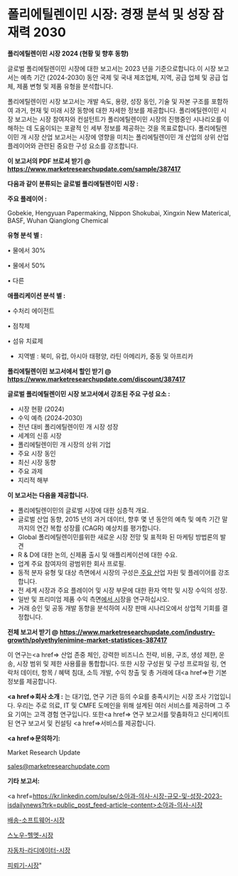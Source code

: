 # 폴리에틸렌이민 시장: 경쟁 분석 및 성장 잠재력 2030

<strong>폴리에틸렌이민 시장 2024 (현황 및 향후 동향)</strong>

글로벌 폴리에틸렌이민 시장에 대한 보고서는 2023 년을 기준으로합니다.이 시장 보고서는 예측 기간 (2024-2030) 동안 국제 및 국내 제조업체, 지역, 공급 업체 및 공급 업체, 제품 변형 및 제품 유형을 분석합니다.

폴리에틸렌이민 시장 보고서는 개발 속도, 용량, 성장 동인, 기술 및 자본 구조를 포함하여 과거, 현재 및 미래 시장 동향에 대한 자세한 정보를 제공합니다. 폴리에틸렌이민 시장 보고서는 시장 참여자와 컨설턴트가 폴리에틸렌이민 시장의 진행중인 시나리오를 이해하는 데 도움이되는 포괄적 인 세부 정보를 제공하는 것을 목표로합니다. 폴리에틸렌이민 개 시장 산업 보고서는 시장에 영향을 미치는 폴리에틸렌이민 개 산업의 상위 산업 플레이어와 관련된 중요한 구성 요소를 강조합니다.



<strong>이 보고서의 PDF 브로셔 받기 @ <a href=https://www.marketresearchupdate.com/sample/387417>https://www.marketresearchupdate.com/sample/387417</a></strong>



<strong>다음과 같이 분류되는 글로벌 폴리에틸렌이민 시장 :</strong>



<strong>주요 플레이어 :</strong>

Gobekie, Hengyuan Papermaking, Nippon Shokubai, Xingxin New Materical, BASF, Wuhan Qianglong Chemical



<strong>유형 분석 별 :</strong>

• 물에서 30%

• 물에서 50%

• 다른



<strong>애플리케이션 분석 별 :</strong>

• 수처리 에이전트

• 점착제

• 섬유 치료제

<ul>
  <li>지역별 : 북미, 유럽, 아시아 태평양, 라틴 아메리카, 중동 및 아프리카</li>
</ul>


<strong>폴리에틸렌이민 보고서에서 할인 받기 @ <a href=https://www.marketresearchupdate.com/discount/387417>https://www.marketresearchupdate.com/discount/387417</a></strong>



<strong>글로벌 폴리에틸렌이민 시장 보고서에서 강조된 주요 구성 요소 :</strong>
<ul>
  <li>시장 현황 (2024)</li>
  <li>수익 예측 (2024-2030)</li>
  <li>전년 대비 폴리에틸렌이민 개 시장 성장</li>
  <li>세계의 신흥 시장</li>
  <li>폴리에틸렌이민 개 시장의 상위 기업</li>
  <li>주요 시장 동인</li>
  <li>최신 시장 동향</li>
  <li>주요 과제</li>
  <li>지리적 해부</li>
</ul>


<strong>이 보고서는 다음을 제공합니다.</strong>
<ul>
  <li>폴리에틸렌이민의 글로벌 시장에 대한 심층적 개요.</li>
  <li>글로벌 산업 동향, 2015 년의 과거 데이터, 향후 몇 년 동안의 예측 및 예측 기간 말까지의 연간 복합 성장률 (CAGR) 예상치를 평가합니다.</li>
  <li>Global 폴리에틸렌이민를위한 새로운 시장 전망 및 표적화 된 마케팅 방법론의 발견</li>
  <li>R &amp; D에 대한 논의, 신제품 출시 및 애플리케이션에 대한 수요.</li>
  <li>업계 주요 참여자의 광범위한 회사 프로필.</li>
  <li>동적 분자 유형 및 대상 측면에서 시장의 구성은<a href=> 주요 산</a>업 자원 및 플레이어를 강조합니다.</li>
  <li>전 세계 시장과 주요 플레이어 및 시장 부문에 대한 환자 역학 및 시장 수익의 성장.</li>
  <li>일반 및 프리미엄 제품 수익 측면<a href=>에서 시</a>장을 연구하십시오.</li>
  <li>거래 승인 및 공동 개발 동향을 분석하여 시장 판매 시나리오에서 상업적 기회를 결정합니다.</li>
</ul>



<strong>전체 보고서 받기 @ <a href=https://www.marketresearchupdate.com/industry-growth/polyethylenimine-market-statistices-387417>https://www.marketresearchupdate.com/industry-growth/polyethylenimine-market-statistices-387417</a></strong>

이 연구는<a href=> 산업 존중</a> 체인, 강력한 비즈니스 전략, 비용, 구조, 생성 제한, 운송, 시장 범위 및 제한 사용률을 통합합니다. 또한 시장 구성원 및 구성 프로파일 링, 연락처 데이터, 항목 / 혜택 침대, 소득 개발, 수익 창출 및 총 거래에 대<a href=>한 기본 </a>정보를 제공합니다.



<strong><a href=>회사 소</a>개 :</strong>
는 대기업, 연구 기관 등의 수요를 충족시키는 시장 조사 기업입니다. 우리는 주로 의료, IT 및 CMFE 도메인을 위해 설계된 여러 서비스를 제공하며 그 주요 기여는 고객 경험 연구입니다. 또한<a href=> 연구 보</a>고서를 맞춤화하고 신디케이트 된 연구 보고서 및 컨설팅 <a href=>서비스</a>를 제공합니다.



<strong><a href=>문의하기:</a></strong>

Market Research Update

sales@marketresearchupdate.com



<strong>기타 보고서:</strong>

<a href=https://kr.linkedin.com/pulse/소아과-의사-시장-규모-및-성장-2023-isdailynews?trk=public_post_feed-article-content>소아과-의사-시장</a>

<a href=https://www.linkedin.com/pulse/배송-소프트웨어-시장-규모-및-성장-2023-survey-savvy-insights-360-analysis/>배송-소프트웨어-시장</a>

<a href=https://www.linkedin.com/pulse/스노우-헬멧-시장-동향-및-성장-전망-analytics-avenue-adventures-24-ana-lnzif/>스노우-헬멧-시장</a>

<a href=https://www.linkedin.com/pulse/자동차-라디에이터-시장-규모-및-성장-2023-isdailynews-i0zaf/>자동차-라디에이터-시장</a>

<a href=https://www.linkedin.com/pulse/피뢰기-시장-진입-전략-및-위험-평가2030년-trendsetters-talk-360-analysis-te77f/>피뢰기-시장</a>"
